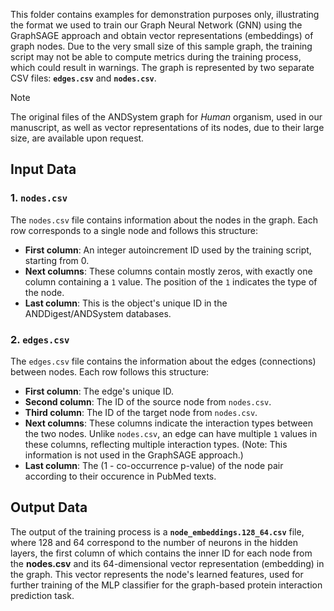 This folder contains examples for demonstration purposes only, illustrating the format we used to train our Graph Neural Network (GNN) using the GraphSAGE approach and obtain vector representations (embeddings) of graph nodes. Due to the very small size of this sample graph, the training script may not be able to compute metrics during the training process, which could result in warnings. The graph is represented by two separate CSV files: **`edges.csv`** and **`nodes.csv`**.

> [!NOTE]
> The original files of the ANDSystem graph for <i>Human</i> organism, used in our manuscript, as well as vector representations of its nodes, due to their large size, are available upon request.

## Input Data

### 1. `nodes.csv`
The `nodes.csv` file contains information about the nodes in the graph. Each row corresponds to a single node and follows this structure:

- **First column**: An integer autoincrement ID used by the training script, starting from 0.
- **Next columns**: These columns contain mostly zeros, with exactly one column containing a `1` value. The position of the `1` indicates the type of the node.
- **Last column**: This is the object's unique ID in the ANDDigest/ANDSystem databases.

### 2. `edges.csv`
The `edges.csv` file contains the information about the edges (connections) between nodes. Each row follows this structure:

- **First column**: The edge's unique ID.
- **Second column**: The ID of the source node from `nodes.csv`.
- **Third column**: The ID of the target node from `nodes.csv`.
- **Next columns**: These columns indicate the interaction types between the two nodes. Unlike `nodes.csv`, an edge can have multiple `1` values in these columns, reflecting multiple interaction types. (Note: This information is not used in the GraphSAGE approach.)
- **Last column**: The (1 - co-occurrence p-value) of the node pair according to their occurence in PubMed texts.

## Output Data

The output of the training process is a **`node_embeddings.128_64.csv`** file, where 128 and 64 correspond to the number of neurons in the hidden layers, the first column of which contains the inner ID for each node from the **nodes.csv** and its 64-dimensional vector representation (embedding) in the graph. This vector represents the node's learned features, used for further training of the MLP classifier for the graph-based protein interaction prediction task.
